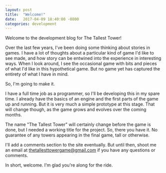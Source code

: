 ```yaml
---
layout: post
title:  "Welcome!"
date:   2017-04-09 18:40:00 -0800
categories: development
---
```

Welcome to the development blog for The Tallest Tower!

Over the last few years, I've been doing some thinking about stories in games. I have a lot of thoughts about a particular kind of game I'd like to see made, and how story can be entwined into the experience in interesting ways. When I look around, I see the occasional game with bits and pieces of what I'd like in this hypothetical game. But no game yet has captured the entirety of what I have in mind.

So, I'm going to make it.

I have a full time job as a programmer, so I'll be developing this in my spare time. I already have the basics of an engine and the first parts of the game up and running. But it is very much a simple prototype at this stage. That will change though, as the game grows and evolves over the coming months.

The name "The Tallest Tower" will certainly change before the game is done, but I needed a working title for the project. So, there you have it. No guarantee of any towers appearing in the final game, tall or otherwise.

I'll add a comments section to the site eventually. But until then, shoot me an email at [thetallesttowergame@gmail.com](mailto:thetallesttowergame@gmail.com) if you have any questions or comments.

In short, welcome. I'm glad you're along for the ride.
